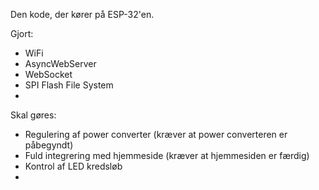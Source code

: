 Den kode, der kører på ESP-32'en.

Gjort:
  - WiFi
  - AsyncWebServer
  - WebSocket
  - SPI Flash File System
  - 

Skal gøres:
  - Regulering af power converter (kræver at power converteren er påbegyndt)
  - Fuld integrering med hjemmeside (kræver at hjemmesiden er færdig)
  - Kontrol af LED kredsløb
  - 
